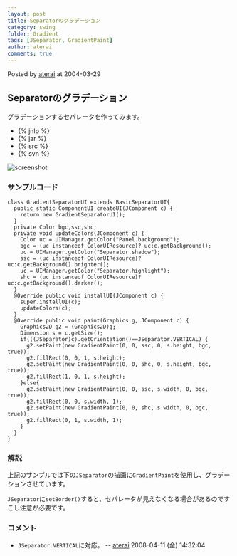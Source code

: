 ```yaml
---
layout: post
title: Separatorのグラデーション
category: swing
folder: Gradient
tags: [JSeparator, GradientPaint]
author: aterai
comments: true
---
```


Posted by [aterai](http://terai.xrea.jp/aterai.html) at 2004-03-29

## Separatorのグラデーション
グラデーションするセパレータを作ってみます。

- {% jnlp %}
- {% jar %}
- {% src %}
- {% svn %}

<!-- dummy comment line for breaking list -->

![screenshot](https://lh4.googleusercontent.com/_9Z4BYR88imo/TQTNgUSWNnI/AAAAAAAAAa4/92SfYb-Z3zs/s800/Gradient.png)

### サンプルコード
<pre class="prettyprint"><code>class GradientSeparatorUI extends BasicSeparatorUI{
  public static ComponentUI createUI(JComponent c) {
    return new GradientSeparatorUI();
  }
  private Color bgc,ssc,shc;
  private void updateColors(JComponent c) {
    Color uc = UIManager.getColor("Panel.background");
    bgc = (uc instanceof ColorUIResource)? uc:c.getBackground();
    uc = UIManager.getColor("Separator.shadow");
    ssc = (uc instanceof ColorUIResource)? uc:c.getBackground().brighter();
    uc = UIManager.getColor("Separator.highlight");
    shc = (uc instanceof ColorUIResource)? uc:c.getBackground().darker();
  }
  @Override public void installUI(JComponent c) {
    super.installUI(c);
    updateColors(c);
  }
  @Override public void paint(Graphics g, JComponent c) {
    Graphics2D g2 = (Graphics2D)g;
    Dimension s = c.getSize();
    if(((JSeparator)c).getOrientation()==JSeparator.VERTICAL) {
      g2.setPaint(new GradientPaint(0, 0, ssc, 0, s.height, bgc, true));
      g2.fillRect(0, 0, 1, s.height);
      g2.setPaint(new GradientPaint(0, 0, shc, 0, s.height, bgc, true));
      g2.fillRect(1, 0, 1, s.height);
    }else{
      g2.setPaint(new GradientPaint(0, 0, ssc, s.width, 0, bgc, true));
      g2.fillRect(0, 0, s.width, 1);
      g2.setPaint(new GradientPaint(0, 0, shc, s.width, 0, bgc, true));
      g2.fillRect(0, 1, s.width, 1);
    }
  }
}
</code></pre>

### 解説
上記のサンプルでは下の`JSeparator`の描画に`GradientPaint`を使用し、グラデーションさせています。

`JSeparator`に`setBorder()`すると、セパレータが見えなくなる場合があるのですこし注意が必要です。

### コメント
- `JSeparator.VERTICAL`に対応。 -- [aterai](http://terai.xrea.jp/aterai.html) 2008-04-11 (金) 14:32:04

<!-- dummy comment line for breaking list -->

